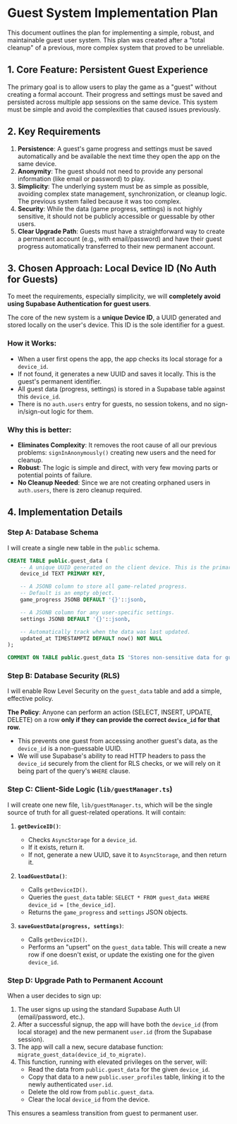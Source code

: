 # Guest System Implementation Plan

This document outlines the plan for implementing a simple, robust, and maintainable guest user system. This plan was created after a "total cleanup" of a previous, more complex system that proved to be unreliable.

## 1. Core Feature: Persistent Guest Experience

The primary goal is to allow users to play the game as a "guest" without creating a formal account. Their progress and settings must be saved and persisted across multiple app sessions on the same device. This system must be simple and avoid the complexities that caused issues previously.

## 2. Key Requirements

1.  **Persistence**: A guest's game progress and settings must be saved automatically and be available the next time they open the app on the same device.
2.  **Anonymity**: The guest should not need to provide any personal information (like email or password) to play.
3.  **Simplicity**: The underlying system must be as simple as possible, avoiding complex state management, synchronization, or cleanup logic. The previous system failed because it was too complex.
4.  **Security**: While the data (game progress, settings) is not highly sensitive, it should not be publicly accessible or guessable by other users.
5.  **Clear Upgrade Path**: Guests must have a straightforward way to create a permanent account (e.g., with email/password) and have their guest progress automatically transferred to their new permanent account.

## 3. Chosen Approach: Local Device ID (No Auth for Guests)

To meet the requirements, especially simplicity, we will **completely avoid using Supabase Authentication for guest users**.

The core of the new system is a **unique Device ID**, a UUID generated and stored locally on the user's device. This ID is the sole identifier for a guest.

### How it Works:

-   When a user first opens the app, the app checks its local storage for a `device_id`.
-   If not found, it generates a new UUID and saves it locally. This is the guest's permanent identifier.
-   All guest data (progress, settings) is stored in a Supabase table against this `device_id`.
-   There is no `auth.users` entry for guests, no session tokens, and no sign-in/sign-out logic for them.

### Why this is better:

-   **Eliminates Complexity**: It removes the root cause of all our previous problems: `signInAnonymously()` creating new users and the need for cleanup.
-   **Robust**: The logic is simple and direct, with very few moving parts or potential points of failure.
-   **No Cleanup Needed**: Since we are not creating orphaned users in `auth.users`, there is zero cleanup required.

## 4. Implementation Details

### Step A: Database Schema

I will create a single new table in the `public` schema.

```sql
CREATE TABLE public.guest_data (
    -- A unique UUID generated on the client device. This is the primary key.
    device_id TEXT PRIMARY KEY,

    -- A JSONB column to store all game-related progress.
    -- Default is an empty object.
    game_progress JSONB DEFAULT '{}'::jsonb,

    -- A JSONB column for any user-specific settings.
    settings JSONB DEFAULT '{}'::jsonb,

    -- Automatically track when the data was last updated.
    updated_at TIMESTAMPTZ DEFAULT now() NOT NULL
);

COMMENT ON TABLE public.guest_data IS 'Stores non-sensitive data for guest users, identified by a device-specific ID.';
```

### Step B: Database Security (RLS)

I will enable Row Level Security on the `guest_data` table and add a simple, effective policy.

**The Policy**: Anyone can perform an action (SELECT, INSERT, UPDATE, DELETE) on a row **only if they can provide the correct `device_id` for that row.**

-   This prevents one guest from accessing another guest's data, as the `device_id` is a non-guessable UUID.
-   We will use Supabase's ability to read HTTP headers to pass the `device_id` securely from the client for RLS checks, or we will rely on it being part of the query's `WHERE` clause.

### Step C: Client-Side Logic (`lib/guestManager.ts`)

I will create one new file, `lib/guestManager.ts`, which will be the single source of truth for all guest-related operations. It will contain:

1.  **`getDeviceID()`**:
    -   Checks `AsyncStorage` for a `device_id`.
    -   If it exists, return it.
    -   If not, generate a new UUID, save it to `AsyncStorage`, and then return it.

2.  **`loadGuestData()`**:
    -   Calls `getDeviceID()`.
    -   Queries the `guest_data` table: `SELECT * FROM guest_data WHERE device_id = [the_device_id]`.
    -   Returns the `game_progress` and `settings` JSON objects.

3.  **`saveGuestData(progress, settings)`**:
    -   Calls `getDeviceID()`.
    -   Performs an "upsert" on the `guest_data` table. This will create a new row if one doesn't exist, or update the existing one for the given `device_id`.

### Step D: Upgrade Path to Permanent Account

When a user decides to sign up:

1.  The user signs up using the standard Supabase Auth UI (email/password, etc.).
2.  After a successful signup, the app will have both the `device_id` (from local storage) and the new permanent `user.id` (from the Supabase session).
3.  The app will call a new, secure database function: `migrate_guest_data(device_id_to_migrate)`.
4.  This function, running with elevated privileges on the server, will:
    -   Read the data from `public.guest_data` for the given `device_id`.
    -   Copy that data to a new `public.user_profiles` table, linking it to the newly authenticated `user.id`.
    -   Delete the old row from `public.guest_data`.
    -   Clear the local `device_id` from the device.

This ensures a seamless transition from guest to permanent user. 